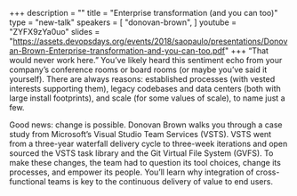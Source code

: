 +++
description = ""
title = "Enterprise transformation (and you can too)"
type = "new-talk"
speakers = [
        "donovan-brown",
]
youtube = "ZYFX9zYa0uo"
slides = "https://assets.devopsdays.org/events/2018/saopaulo/presentations/Donovan-Brown-Enterprise-transformation-and-you-can-too.pdf"
+++
“That would never work here.” You’ve likely heard this sentiment echo from your company’s conference rooms or board rooms (or maybe you’ve said it yourself). There are always reasons: established processes (with vested interests supporting them), legacy codebases and data centers (both with large install footprints), and scale (for some values of scale), to name just a few.

Good news: change is possible. Donovan Brown walks you through a case study from Microsoft’s Visual Studio Team Services (VSTS). VSTS went from a three-year waterfall delivery cycle to three-week iterations and open sourced the VSTS task library and the Git Virtual File System (GVFS). To make these changes, the team had to question its tool choices, change its processes, and empower its people. You’ll learn why integration of cross-functional teams is key to the continuous delivery of value to end users.